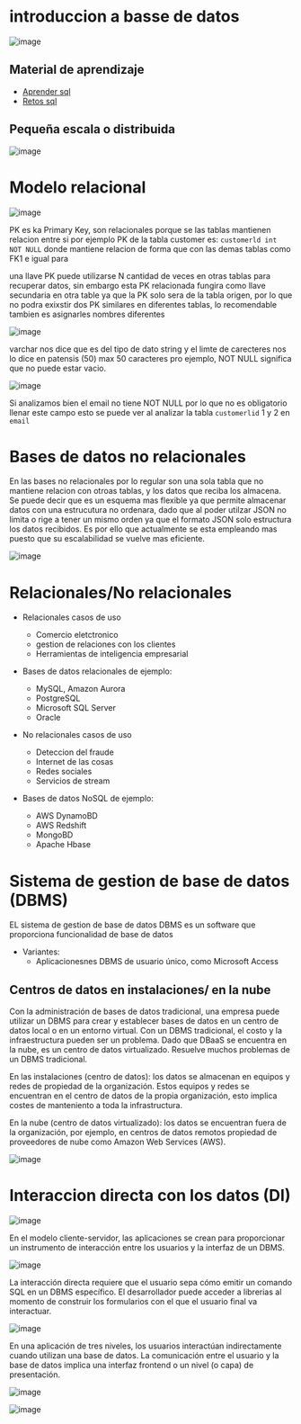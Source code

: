 # introduccion a basse de datos 

![image](https://user-images.githubusercontent.com/42829215/169862656-2ebc8914-e438-4c0b-b9f7-dbb966a76be5.png)


## Material de aprendizaje
- [Aprender sql](https://www.w3schools.com/sql/)
- [Retos sql](https://www.hackerrank.com/domains/sql)


## Pequeña escala o distribuida

![image](https://user-images.githubusercontent.com/42829215/169844490-3bee7b71-1e5f-4e9e-8beb-5fafeb6ae82c.png)

# Modelo relacional

![image](https://user-images.githubusercontent.com/42829215/169844652-93077ee1-5cd1-4755-bc64-6cf20c6a213e.png)


PK es ka Primary Key,  son relacionales porque se las tablas mantienen relacion entre si por ejemplo PK  de la tabla customer es: ``` customerld int NOT NULL ``` 
donde mantiene relacion de forma que con las demas tablas como FK1 e igual para

una llave PK puede utilizarse N cantidad de veces en otras tablas para recuperar datos, sin embargo esta PK relacionada fungira como llave secundaria en otra table ya que
la PK solo sera de la tabla origen, por lo que no podra exixstir dos PK similares en diferentes tablas, lo recomendable tambien es asignarles nombres diferentes 

![image](https://user-images.githubusercontent.com/42829215/169846076-4883901d-2ee4-4c94-85a8-83cc20afe69e.png)

varchar nos dice que es del tipo de dato string y el limte de carecteres nos lo dice en patensis (50) max 50 caracteres pro ejemplo,
NOT NULL significa que no puede estar vacio.

![image](https://user-images.githubusercontent.com/42829215/169849244-82d090bf-3860-4565-8318-597d967fb026.png)

Si analizamos bien el email no tiene NOT NULL por lo que  no es obligatorio llenar este campo esto se puede ver al analizar la tabla ```customerlid``` 1 y 2 en ``email``



# Bases de datos no relacionales
En las bases no relacionales por lo regular son una sola tabla que no mantiene relacion con otroas tablas,  y los datos que reciba los almacena. 
Se puede decir que es un esquema mas flexible ya que permite almacenar datos con una estrucutura no ordenara, dado que al poder utilzar JSON no limita o rige a tener un 
mismo orden ya que el formato JSON solo estructura los datos recibidos. Es por ello que actualmente se esta empleando mas puesto que su escalabilidad se vuelve mas 
eficiente.

![image](https://user-images.githubusercontent.com/42829215/169852648-40eca7cd-010f-450b-817d-c6e1f8f24b05.png)

# Relacionales/No relacionales

- Relacionales casos de uso
  - Comercio eletctronico
  - gestion de relaciones con los clientes
  - Herramientas de inteligencia empresarial

- Bases de datos relacionales de ejemplo:
  -  MySQL, Amazon Aurora
  -   PostgreSQL
  -    Microsoft SQL Server
  -    Oracle


- No relacionales casos de uso 
  - Deteccion del fraude
  - Internet de las cosas
  - Redes sociales
  - Servicios de stream   

- Bases de datos NoSQL de ejemplo:
  - AWS DynamoBD 
  - AWS Redshift
  - MongoBD
  - Apache Hbase

# Sistema de gestion de base de datos (DBMS)

EL sistema de gestion de base de datos DBMS es un software que proporciona funcionalidad de base de datos

- Variantes:
  - Aplicacionesnes DBMS  de usuario único, como Microsoft Access

## Centros de datos en instalaciones/ en la nube

Con la administración de bases de datos tradicional, una empresa puede utilizar un DBMS para crear y establecer bases de datos en un centro de datos local o en un
entorno virtual. Con un DBMS tradicional, el costo y la infraestructura pueden ser un problema.
Dado que DBaaS se encuentra en la nube, es un centro de datos virtualizado. Resuelve muchos problemas de un DBMS tradicional.

En las instalaciones (centro de datos): los datos se almacenan en equipos y redes de propiedad de la organización. Estos equipos y redes se encuentran en el centro de
datos de la propia organización, esto implica costes de manteniento a toda la infrastructura.

En la nube (centro de datos virtualizado): los datos se encuentran fuera de la organización, por ejemplo, en centros de datos remotos propiedad de proveedores de nube 
como Amazon Web Services (AWS).

![image](https://user-images.githubusercontent.com/42829215/169858772-af4a8b9b-2afe-4db0-a5be-8662ad5a5176.png)


# Interaccion directa con los datos (DI) 

![image](https://user-images.githubusercontent.com/42829215/169859662-3da77725-2fce-4c87-a621-d5c0cbe1f17f.png)

En el modelo cliente-servidor, las aplicaciones se crean para proporcionar un instrumento de interacción entre los usuarios y la interfaz de un DBMS.

![image](https://user-images.githubusercontent.com/42829215/169860252-f9743e2c-d624-422e-b253-8f855a74a606.png)

La interacción directa requiere que el usuario sepa cómo emitir un comando SQL en un DBMS específico. 
El desarrollador puede acceder a librerias al momento de construir los formularios con el que el usuario final va interactuar.

![image](https://user-images.githubusercontent.com/42829215/169860461-4422f412-5e10-46ab-a550-8ad28dae61cb.png)


En una aplicación de tres niveles, los usuarios interactúan indirectamente cuando utilizan una base de datos. La comunicación entre el usuario y la base de datos implica una interfaz frontend o un nivel (o capa) de presentación.


![image](https://user-images.githubusercontent.com/42829215/169861295-690d6606-2067-404b-8c97-24608504843b.png)

![image](https://user-images.githubusercontent.com/42829215/169862228-2ea56b2d-1d25-464f-be39-e98c76d571d6.png)






